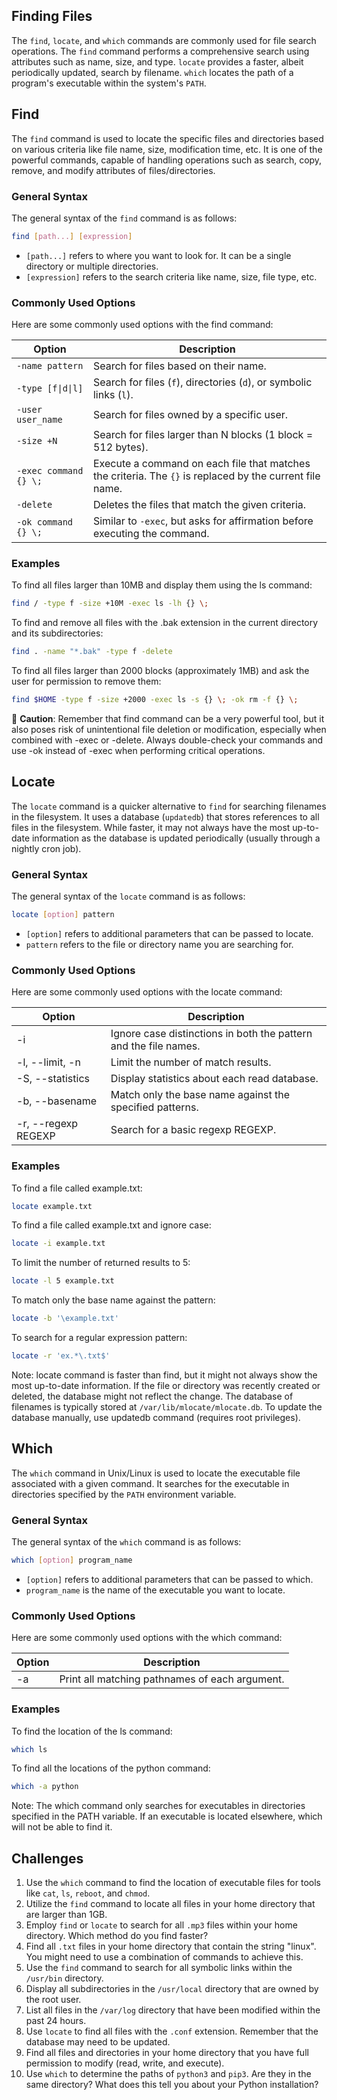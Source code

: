 ## Finding Files

The `find`, `locate`, and `which` commands are commonly used for file search operations. The `find` command performs a comprehensive search using attributes such as name, size, and type. `locate` provides a faster, albeit periodically updated, search by filename. `which` locates the path of a program's executable within the system's `PATH`.

## Find

The `find` command is used to locate the specific files and directories based on various criteria like file name, size, modification time, etc. It is one of the powerful commands, capable of handling operations such as search, copy, remove, and modify attributes of files/directories.

### General Syntax

The general syntax of the `find` command is as follows:

```bash
find [path...] [expression]
```
- `[path...]` refers to where you want to look for. It can be a single directory or multiple directories.
- `[expression]` refers to the search criteria like name, size, file type, etc.

### Commonly Used Options

Here are some commonly used options with the find command:

| Option | Description |
| --- | --- |
| `-name pattern` | Search for files based on their name. |
| `-type [f\|d\|l]` | Search for files (`f`), directories (`d`), or symbolic links (`l`). |
| `-user user_name` | Search for files owned by a specific user. |
| `-size +N` | Search for files larger than N blocks (1 block = 512 bytes). |
| `-exec command {} \;` | Execute a command on each file that matches the criteria. The `{}` is replaced by the current file name. |
| `-delete` | Deletes the files that match the given criteria. |
| `-ok command {} \;` | Similar to `-exec`, but asks for affirmation before executing the command. |

### Examples

To find all files larger than 10MB and display them using the ls command:

```bash
find / -type f -size +10M -exec ls -lh {} \;
```

To find and remove all files with the .bak extension in the current directory and its subdirectories:

```bash
find . -name "*.bak" -type f -delete
```

To find all files larger than 2000 blocks (approximately 1MB) and ask the user for permission to remove them:

```bash
find $HOME -type f -size +2000 -exec ls -s {} \; -ok rm -f {} \;
```

🔴 **Caution**: Remember that find command can be a very powerful tool, but it also poses risk of unintentional file deletion or modification, especially when combined with -exec or -delete. Always double-check your commands and use -ok instead of -exec when performing critical operations.

## Locate

The `locate` command is a quicker alternative to `find` for searching filenames in the filesystem. It uses a database (`updatedb`) that stores references to all files in the filesystem. While faster, it may not always have the most up-to-date information as the database is updated periodically (usually through a nightly cron job).

### General Syntax

The general syntax of the `locate` command is as follows:

```bash
locate [option] pattern
```
- `[option]` refers to additional parameters that can be passed to locate.
- `pattern` refers to the file or directory name you are searching for.

### Commonly Used Options

Here are some commonly used options with the locate command:

| Option |	Description |
| --- | --- |
| -i |	Ignore case distinctions in both the pattern and the file names. |
| -l, --limit, -n	| Limit the number of match results. |
| -S, --statistics | Display statistics about each read database. |
| -b, --basename |	Match only the base name against the specified patterns. |
| -r, --regexp REGEXP	| Search for a basic regexp REGEXP. |

### Examples

To find a file called example.txt:

```bash
locate example.txt
```

To find a file called example.txt and ignore case:

```bash
locate -i example.txt
```

To limit the number of returned results to 5:

```bash
locate -l 5 example.txt
```

To match only the base name against the pattern:

```bash
locate -b '\example.txt'
```

To search for a regular expression pattern:

```bash
locate -r 'ex.*\.txt$'
```

Note: locate command is faster than find, but it might not always show the most up-to-date information. If the file or directory was recently created or deleted, the database might not reflect the change.  The database of filenames is typically stored at `/var/lib/mlocate/mlocate.db`.  To update the database manually, use updatedb command (requires root privileges).

## Which

The `which` command in Unix/Linux is used to locate the executable file associated with a given command. It searches for the executable in directories specified by the `PATH` environment variable.

### General Syntax

The general syntax of the `which` command is as follows:

```bash
which [option] program_name
```

- `[option]` refers to additional parameters that can be passed to which.
- `program_name` is the name of the executable you want to locate.

### Commonly Used Options

Here are some commonly used options with the which command:

| Option | Description |
| --- | --- |
| -a |	Print all matching pathnames of each argument. |

### Examples

To find the location of the ls command:

```bash
which ls
```

To find all the locations of the python command:

```bash
which -a python
```

Note: The which command only searches for executables in directories specified in the PATH variable. If an executable is located elsewhere, which will not be able to find it.

## Challenges

1. Use the `which` command to find the location of executable files for tools like `cat`, `ls`, `reboot`, and `chmod`.
2. Utilize the `find` command to locate all files in your home directory that are larger than 1GB.
3. Employ `find` or `locate` to search for all `.mp3` files within your home directory. Which method do you find faster?
4. Find all `.txt` files in your home directory that contain the string "linux". You might need to use a combination of commands to achieve this.
5. Use the `find` command to search for all symbolic links within the `/usr/bin` directory.
6. Display all subdirectories in the `/usr/local` directory that are owned by the root user.
7. List all files in the `/var/log` directory that have been modified within the past 24 hours.
8. Use `locate` to find all files with the `.conf` extension. Remember that the database may need to be updated.
9. Find all files and directories in your home directory that you have full permission to modify (read, write, and execute).
10. Use `which` to determine the paths of `python3` and `pip3`. Are they in the same directory? What does this tell you about your Python installation?
